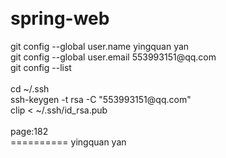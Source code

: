 spring-web
==========
<BODY style="MARGIN: 10px"><DIV><SPAN id=_FoxFROMNAME>
<DIV>git&nbsp;config&nbsp;--global&nbsp;user.name&nbsp;yingquan&nbsp;yan</DIV>
<DIV>git&nbsp;config&nbsp;--global&nbsp;user.email&nbsp;553993151@qq.com</DIV>
<DIV>git&nbsp;config&nbsp;--list</DIV>
<DIV>&nbsp;</DIV>
<DIV>cd&nbsp;~/.ssh</DIV>
<DIV>ssh-keygen&nbsp;-t&nbsp;rsa&nbsp;-C&nbsp;"553993151@qq.com"</DIV>
<DIV>clip&nbsp;&lt;&nbsp;~/.ssh/id_rsa.pub</DIV>
<DIV>&nbsp;</DIV>
<DIV>page:182</DIV></SPAN></DIV></BODY>
==========
yingquan yan